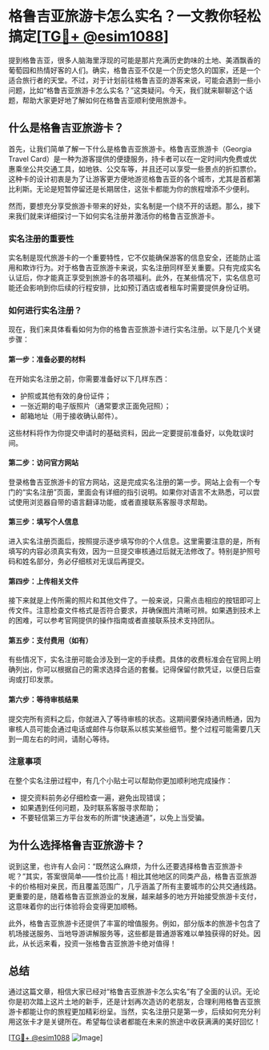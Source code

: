 # 格鲁吉亚旅游卡怎么实名？一文教你轻松搞定[[TG💪+ @esim1088](https://t.me/s/esim1088)]

提到格鲁吉亚，很多人脑海里浮现的可能是那片充满历史韵味的土地、美酒飘香的葡萄园和热情好客的人们。确实，格鲁吉亚不仅是一个历史悠久的国家，还是一个适合旅行者的天堂。不过，对于计划前往格鲁吉亚的游客来说，可能会遇到一些小问题，比如“格鲁吉亚旅游卡怎么实名？”这类疑问。今天，我们就来聊聊这个话题，帮助大家更好地了解如何在格鲁吉亚顺利使用旅游卡。

## 什么是格鲁吉亚旅游卡？

首先，让我们简单了解一下什么是格鲁吉亚旅游卡。格鲁吉亚旅游卡（Georgia Travel Card）是一种为游客提供的便捷服务，持卡者可以在一定时间内免费或优惠乘坐公共交通工具，如地铁、公交车等，并且还可以享受一些景点的折扣票价。这种卡的设计初衷是为了让游客更方便地游览格鲁吉亚的各个城市，尤其是首都第比利斯。无论是短暂停留还是长期居住，这张卡都能为你的旅程增添不少便利。

然而，要想充分享受旅游卡带来的好处，实名制是一个绕不开的话题。那么，接下来我们就来详细探讨一下如何实名注册并激活你的格鲁吉亚旅游卡。

### 实名注册的重要性

实名制是现代旅游卡的一个重要特性，它不仅能确保游客的信息安全，还能防止滥用和欺诈行为。对于格鲁吉亚旅游卡来说，实名注册同样至关重要。只有完成实名认证后，你才能真正享受到旅游卡的各项福利。此外，在某些情况下，实名信息可能还会影响到你后续的行程安排，比如预订酒店或者租车时需要提供身份证明。

### 如何进行实名注册？

现在，我们来具体看看如何为你的格鲁吉亚旅游卡进行实名注册。以下是几个关键步骤：

#### 第一步：准备必要的材料

在开始实名注册之前，你需要准备好以下几样东西：
- 护照或其他有效的身份证件；
- 一张近期的电子版照片（通常要求正面免冠照）；
- 邮箱地址（用于接收确认邮件）。

这些材料将作为你提交申请时的基础资料，因此一定要提前准备好，以免耽误时间。

#### 第二步：访问官方网站

登录格鲁吉亚旅游卡的官方网站，这是完成实名注册的第一步。网站上会有一个专门的“实名注册”页面，里面会有详细的指引说明。如果你对语言不太熟悉，可以尝试使用浏览器自带的语言翻译功能，或者直接联系客服寻求帮助。

#### 第三步：填写个人信息

进入实名注册页面后，按照提示逐步填写你的个人信息。这里需要注意的是，所有填写的内容必须真实有效，因为一旦提交审核通过后就无法修改了。特别是护照号码和姓名部分，务必仔细核对无误后再提交。

#### 第四步：上传相关文件

接下来就是上传所需的照片和其他文件了。一般来说，只需点击相应的按钮即可上传文件。注意检查文件格式是否符合要求，并确保图片清晰可辨。如果遇到技术上的困难，可以参考官网提供的操作指南或者直接联系技术支持团队。

#### 第五步：支付费用（如有）

有些情况下，实名注册可能会涉及到一定的手续费。具体的收费标准会在官网上明确列出，你可以根据自己的需求选择合适的套餐。记得保留付款凭证，以便日后查询或打印发票。

#### 第六步：等待审核结果

提交完所有资料之后，你就进入了等待审核的状态。这期间要保持通讯畅通，因为审核人员可能会通过电话或邮件与你联系以核实某些细节。整个过程可能需要几天到一周左右的时间，请耐心等待。

### 注意事项

在整个实名注册过程中，有几个小贴士可以帮助你更加顺利地完成操作：
- 提交资料前务必仔细检查一遍，避免出现错误；
- 如果遇到任何问题，及时联系客服寻求帮助；
- 不要轻信第三方平台发布的所谓“快速通道”，以免上当受骗。

## 为什么选择格鲁吉亚旅游卡？

说到这里，也许有人会问：“既然这么麻烦，为什么还要选择格鲁吉亚旅游卡呢？”其实，答案很简单——性价比高！相比其他地区的同类产品，格鲁吉亚旅游卡的价格相对亲民，而且覆盖范围广，几乎涵盖了所有主要城市的公共交通线路。更重要的是，随着格鲁吉亚旅游业的发展，越来越多的地方开始接受旅游卡支付，这意味着你的出行体验将会变得更加顺畅。

此外，格鲁吉亚旅游卡还提供了丰富的增值服务。例如，部分版本的旅游卡包含了机场接送服务、当地导游讲解服务等，这些都是普通游客难以单独获得的好处。因此，从长远来看，投资一张格鲁吉亚旅游卡绝对值得！

## 总结

通过这篇文章，相信大家已经对“格鲁吉亚旅游卡怎么实名”有了全面的认识。无论你是初次踏上这片土地的新手，还是计划再次造访的老朋友，合理利用格鲁吉亚旅游卡都能让你的旅程更加精彩纷呈。当然，实名注册只是第一步，后续如何充分利用这张卡才是关键所在。希望每位读者都能在未来的旅途中收获满满的美好回忆！

[[TG💪+ @esim1088](https://t.me/s/esim1088) ![Image](https://i.postimg.cc/4NQfJmqS/Snipaste-2025-05-13-00-14-12.png)]